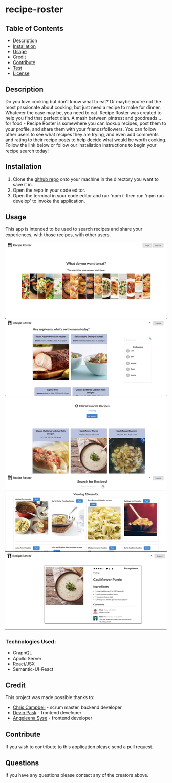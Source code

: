 # recipe-roster

## Table of Contents
* [Description](#description)
* [Installation](#installation)
* [Usage](#usage)
* [Credit](#credit)
* [Contribute](#contribute)
* [Test](#test)
* [License](#license)
## Description 
Do you love cooking but don't know what to eat? Or maybe you're not the most passionate about cooking, but just need a recipe to make for dinner. Whatever the case may be, you need to eat. Recipe Roster was created to help you find that perfect dish. A mash between pintrest and goodreads... for food - Recipe Roster is somewhere you can lookup recipes, post them to your profile, and share them with your friends/followers. You can follow other users to see what recipes they are trying, and even add comments and rating to their recipe posts to help decide what would be worth cooking. Follow the link below or follow our installation instructions to begin your recipe search today!


## Installation 
1. Clone the <a href="https://github.com/campbefs/recipe-roster.git">github repo</a> onto your machine in the directory you want to save it in. 
2. Open the repo in your code editor. 
3. Open the terminal in your code editor and run 'npm i' then run 'npm run develop' to invoke the application.
## Usage 
This app is intended to be used to search recipes and share your experiences, with those recipes, with other users. 

<img src="client/src/assets/images/landingpage.png"/>
<img src="client/src/assets/images/homepage.png"/>
<img src="client/src/assets/images/userprofile.png"/>
<img src="client/src/assets/images/searchpage.png"/>
<img src="client/src/assets/images/post.png"/>


### Technologies Used:
* GraphQL
* Apollo Server
* React/JSX
* Semantic-UI-React 


## Credit
This project was made possible thanks to:
* <a href="">Chris Campbell</a> - scrum master, backend developer 
* <a href="">Devin Pask</a> - frontend developer
* <a href="">Angeleena Syse</a> - frontend developer 

## Contribute 
If you wish to contribute to this application please send a pull request. 

## Questions
If you have any questions please contact any of the creators above.
